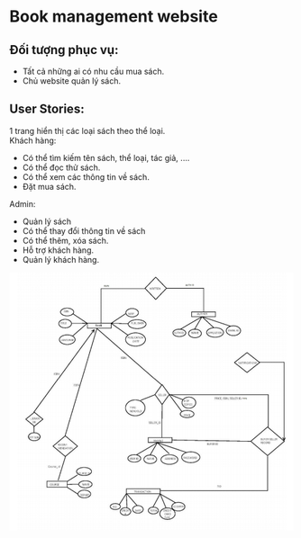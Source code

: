 # Book management website

## Đối tượng phục vụ: 
 - Tất cả những ai có nhu cầu mua sách.
 - Chủ website quản lý sách.
## User Stories:
1 trang hiển thị các loại sách theo thể loại.  
Khách hàng: 
- Có thể tìm kiếm tên sách, thể loại, tác giả, ....
- Có thể đọc thử sách.
- Có thể xem các thông tin về sách.
- Đặt mua sách.

Admin:   
- Quản lý sách
- Có thể thay đổi thông tin về sách
- Có thể thêm, xóa sách.
- Hỗ trợ khách hàng.
- Quản lý khách hàng.
             
![anh](160168764_810756889790576_5432998785271042066_n.png)
